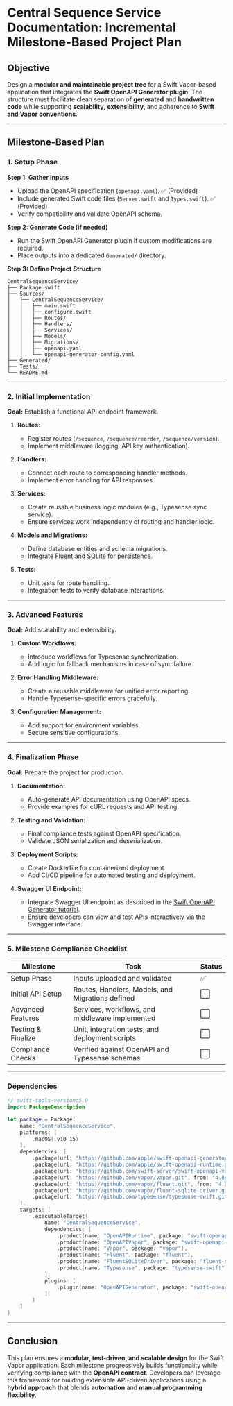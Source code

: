 # Central Sequence Service Documentation: Incremental Milestone-Based Project Plan

## **Objective**

Design a **modular and maintainable project tree** for a Swift Vapor-based application that integrates the **Swift OpenAPI Generator plugin**. The structure must facilitate clean separation of **generated** and **handwritten code** while supporting **scalability**, **extensibility**, and adherence to **Swift and Vapor conventions**.

---

## **Milestone-Based Plan**

### **1. Setup Phase**

**Step 1: Gather Inputs**
- Upload the OpenAPI specification (`openapi.yaml`). ✅ (Provided)
- Include generated Swift code files (`Server.swift` and `Types.swift`). ✅ (Provided)
- Verify compatibility and validate OpenAPI schema.

**Step 2: Generate Code (if needed)**
- Run the Swift OpenAPI Generator plugin if custom modifications are required.
- Place outputs into a dedicated `Generated/` directory.

**Step 3: Define Project Structure**

```
CentralSequenceService/
├── Package.swift
├── Sources/
│   ├── CentralSequenceService/
│   │   ├── main.swift
│   │   ├── configure.swift
│   │   ├── Routes/
│   │   ├── Handlers/
│   │   ├── Services/
│   │   ├── Models/
│   │   ├── Migrations/
│   │   ├── openapi.yaml
│   │   └── openapi-generator-config.yaml
├── Generated/
├── Tests/
└── README.md
```

---

### **2. Initial Implementation**

**Goal:** Establish a functional API endpoint framework.

1. **Routes:**
   - Register routes (`/sequence`, `/sequence/reorder`, `/sequence/version`).
   - Implement middleware (logging, API key authentication).

2. **Handlers:**
   - Connect each route to corresponding handler methods.
   - Implement error handling for API responses.

3. **Services:**
   - Create reusable business logic modules (e.g., Typesense sync service).
   - Ensure services work independently of routing and handler logic.

4. **Models and Migrations:**
   - Define database entities and schema migrations.
   - Integrate Fluent and SQLite for persistence.

5. **Tests:**
   - Unit tests for route handling.
   - Integration tests to verify database interactions.

---

### **3. Advanced Features**

**Goal:** Add scalability and extensibility.

1. **Custom Workflows:**
   - Introduce workflows for Typesense synchronization.
   - Add logic for fallback mechanisms in case of sync failure.

2. **Error Handling Middleware:**
   - Create a reusable middleware for unified error reporting.
   - Handle Typesense-specific errors gracefully.

3. **Configuration Management:**
   - Add support for environment variables.
   - Secure sensitive configurations.

---

### **4. Finalization Phase**

**Goal:** Prepare the project for production.

1. **Documentation:**
   - Auto-generate API documentation using OpenAPI specs.
   - Provide examples for cURL requests and API testing.

2. **Testing and Validation:**
   - Final compliance tests against OpenAPI specification.
   - Validate JSON serialization and deserialization.

3. **Deployment Scripts:**
   - Create Dockerfile for containerized deployment.
   - Add CI/CD pipeline for automated testing and deployment.

4. **Swagger UI Endpoint:**
   - Integrate Swagger UI endpoint as described in the [Swift OpenAPI Generator tutorial](https://swiftpackageindex.com/apple/swift-openapi-generator/1.6.0/tutorials/swift-openapi-generator/adding-openapi-and-swagger-ui-endpoints).
   - Ensure developers can view and test APIs interactively via the Swagger interface.

---

### **5. Milestone Compliance Checklist**

| Milestone          | Task                                              | Status |
|--------------------|---------------------------------------------------|--------|
| Setup Phase        | Inputs uploaded and validated                     | ✅     |
| Initial API Setup  | Routes, Handlers, Models, and Migrations defined  | ⬜     |
| Advanced Features  | Services, workflows, and middleware implemented   | ⬜     |
| Testing & Finalize | Unit, integration tests, and deployment scripts   | ⬜     |
| Compliance Checks  | Verified against OpenAPI and Typesense schemas    | ⬜     |

---

### **Dependencies**

```swift
// swift-tools-version:5.9
import PackageDescription

let package = Package(
    name: "CentralSequenceService",
    platforms: [
        .macOS(.v10_15)
    ],
    dependencies: [
        .package(url: "https://github.com/apple/swift-openapi-generator.git", from: "1.5.0"),
        .package(url: "https://github.com/apple/swift-openapi-runtime.git", from: "1.5.0"),
        .package(url: "https://github.com/swift-server/swift-openapi-vapor.git", from: "1.0.1"),
        .package(url: "https://github.com/vapor/vapor.git", from: "4.89.0"),
        .package(url: "https://github.com/vapor/fluent.git", from: "4.9.0"),
        .package(url: "https://github.com/vapor/fluent-sqlite-driver.git", from: "4.3.0"),
        .package(url: "https://github.com/typesense/typesense-swift.git", from: "1.0.0")
    ],
    targets: [
        .executableTarget(
            name: "CentralSequenceService",
            dependencies: [
                .product(name: "OpenAPIRuntime", package: "swift-openapi-runtime"),
                .product(name: "OpenAPIVapor", package: "swift-openapi-vapor"),
                .product(name: "Vapor", package: "vapor"),
                .product(name: "Fluent", package: "fluent"),
                .product(name: "FluentSQLiteDriver", package: "fluent-sqlite-driver"),
                .product(name: "Typesense", package: "typesense-swift")
            ],
            plugins: [
                .plugin(name: "OpenAPIGenerator", package: "swift-openapi-generator")
            ]
        )
    ]
)
```

---

## **Conclusion**

This plan ensures a **modular, test-driven, and scalable design** for the Swift Vapor application. Each milestone progressively builds functionality while verifying compliance with the **OpenAPI contract**. Developers can leverage this framework for building extensible API-driven applications using a **hybrid approach** that blends **automation** and **manual programming flexibility**.

